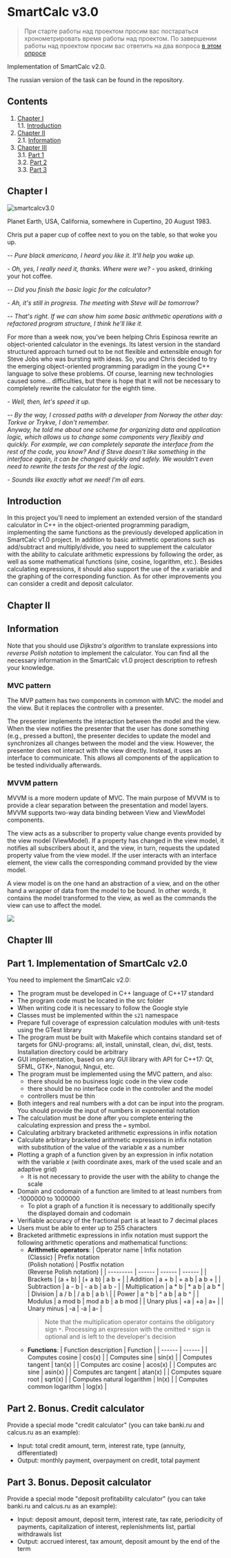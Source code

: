 # SmartCalc v3.0

> При старте работы над проектом просим вас постараться хронометрировать время работы над проектом.
> По завершении работы над проектом просим вас ответить на два вопроса [в этом опросе](https://forms.gle/GmDeKHa7bJN3fKAo8)

Implementation of SmartCalc v2.0.

The russian version of the task can be found in the repository.

## Contents

1. [Chapter I](#chapter-i) \
   1.1. [Introduction](#introduction)
2. [Chapter II](#chapter-ii) \
   2.1. [Information](#information)
3. [Chapter III](#chapter-iii) \
   3.1. [Part 1](#part-1-implementation-of-smartcalc-v20) \
   3.2. [Part 2](#part-2-bonus-credit-calculator) \
   3.3. [Part 3](#part-3-bonus-deposit-calculator)


## Chapter I

![smartcalcv3.0](misc/images/smartcalcv2.0.PNG)

Planet Earth, USA, California, somewhere in Cupertino, 20 August 1983.

Chris put a paper cup of coffee next to you on the table, so that woke you up.

*-- Pure black americano, I heard you like it. It'll help you wake up.*

*- Oh, yes, I really need it, thanks. Where were we?* - you asked, drinking your hot coffee.

*-- Did you finish the basic logic for the calculator?*

*- Ah, it's still in progress. The meeting with Steve will be tomorrow?*

*-- That's right. If we can show him some basic arithmetic operations with a refactored program structure, I think he'll like it.*

For more than a week now, you've been helping Chris Espinosa rewrite an object-oriented calculator in the evenings. Its latest version in the standard structured approach turned out to be not flexible and extensible enough for Steve Jobs who was bursting with ideas. So, you and Chris decided to try the emerging object-oriented programming paradigm in the young C++ language to solve these problems. Of course, learning new technologies caused some... difficulties, but there is hope that it will not be necessary to completely rewrite the calculator for the eighth time.

*- Well, then, let's speed it up.*

*-- By the way, I crossed paths with a developer from Norway the other day: Torkve or Trykve, I don't remember.* \
*Anyway, he told me about one scheme for organizing data and application logic, which allows us to change some components very flexibly and quickly. For example, we can completely separate the interface from the rest of the code, you know? And if Steve doesn't like something in the interface again, it can be changed quickly and safely. We wouldn't even need to rewrite the tests for the rest of the logic.*

*- Sounds like exactly what we need! I'm all ears.*

## Introduction

In this project you’ll need to implement an extended version of the standard calculator in C++ in the object-oriented programming paradigm, implementing the same functions as the previously developed application in SmartCalc v1.0 project. In addition to basic arithmetic operations such as add/subtract and multiply/divide, you need to supplement the calculator with the ability to calculate arithmetic expressions by following the order, as well as some mathematical functions (sine, cosine, logarithm, etc.). Besides calculating expressions, it should also support the use of the _x_ variable and the graphing of the corresponding function. As for other improvements you can consider a credit and deposit calculator.


## Chapter II

## Information

Note that you should use *Dijkstra's algorithm* to translate expressions into *reverse Polish notation* to implement the calculator. You can find all the necessary information in the SmartCalc v1.0 project description to refresh your knowledge.

### MVC pattern

The MVP pattern has two components in common with MVC: the model and the view. But it replaces the controller with a presenter.

The presenter implements the interaction between the model and the view. When the view notifies the presenter that the user has done something (e.g., pressed a button), the presenter decides to update the model and synchronizes all changes between the model and the view. However, the presenter does not interact with the view directly. Instead, it uses an interface to communicate. This allows all components of the application to be tested individually afterwards.

### MVVM pattern

MVVM is a more modern update of MVC. The main purpose of MVVM is to provide a clear separation between the presentation and model layers. MVVM supports two-way data binding between View and ViewModel components.

The view acts as a subscriber to property value change events provided by the view model (ViewModel). If a property has changed in the view model, it notifies all subscribers about it, and the view, in turn, requests the updated property value from the view model. If the user interacts with an interface element, the view calls the corresponding command provided by the view model.

A view model is on the one hand an abstraction of a view, and on the other hand a wrapper of data from the model to be bound. In other words, it contains the model transformed to the view, as well as the commands the view can use to affect the model.

![](misc/images/MVC-Process.png)


## Chapter III

## Part 1. Implementation of SmartCalc v2.0

You need to implement the SmartCalc v2.0:

- The program must be developed in C++ language of C++17 standard
- The program code must be located in the src folder
- When writing code it is necessary to follow the Google style
- Classes must be implemented within the `s21` namespace
- Prepare full coverage of expression calculation modules with unit-tests using the GTest library
- The program must be built with Makefile which contains standard set of targets for GNU-programs: all, install, uninstall, clean, dvi, dist, tests. Installation directory could be arbitrary
- GUI implementation, based on any GUI library with API for C++17: Qt, SFML, GTK+, Nanogui, Nngui, etc.
- The program must be implemented using the MVC pattern, and also:
   - there should be no business logic code in the view code
   - there should be no interface code in the controller and the model
   - controllers must be thin
- Both integers and real numbers with a dot can be input into the program. You should provide the input of numbers in exponential notation
- The calculation must be done after you complete entering the calculating expression and press the `=` symbol.
- Calculating arbitrary bracketed arithmetic expressions in infix notation
- Calculate arbitrary bracketed arithmetic expressions in infix notation with substitution of the value of the variable _x_ as a number
- Plotting a graph of a function given by an expression in infix notation with the variable _x_ (with coordinate axes, mark of the used scale and an adaptive grid)
   - It is not necessary to provide the user with the ability to change the scale
- Domain and codomain of a function are limited to at least numbers from -1000000 to 1000000
   - To plot a graph of a function it is necessary to additionally specify the displayed domain and codomain
- Verifiable accuracy of the fractional part is at least to 7 decimal places
- Users must be able to enter up to 255 characters
- Bracketed arithmetic expressions in infix notation must support the following arithmetic operations and mathematical functions:
   - **Arithmetic operators**:
     | Operator name | Infix notation <br /> (Classic) | Prefix notation <br /> (Polish notation) |  Postfix notation <br /> (Reverse Polish notation) |
      | --------- | ------ | ------ | ------ |
      | Brackets | (a + b) | (+ a b) | a b + |
      | Addition | a + b | + a b | a b + |
      | Subtraction | a - b | - a b | a b - |
      | Multiplication | a * b | * a b | a b * |
      | Division | a / b | / a b | a b \ |
      | Power | a ^ b | ^ a b | a b ^ |
      | Modulus | a mod b | mod a b | a b mod |
      | Unary plus | +a | +a | a+ |
      | Unary minus | -a | -a | a- |
      >Note that the multiplication operator contains the obligatory sign `*`. Processing an expression with the omitted `*` sign is optional and is left to the developer's decision
   - **Functions**:
      | Function description | Function |
      | ------ | ------ |
      | Computes cosine | cos(x) |
      | Computes sine | sin(x) |
      | Computes tangent | tan(x) |
      | Computes arc cosine | acos(x) |
      | Computes arc sine | asin(x) |
      | Computes arc tangent | atan(x) |
      | Computes square root | sqrt(x) |
      | Computes natural logarithm | ln(x) |
      | Computes common logarithm | log(x) |

## Part 2. Bonus. Credit calculator

Provide a special mode "credit calculator" (you can take banki.ru and calcus.ru as an example):
- Input: total credit amount, term, interest rate, type (annuity, differentiated)
- Output: monthly payment, overpayment on credit, total payment

## Part 3. Bonus. Deposit calculator

Provide a special mode "deposit profitability calculator" (you can take banki.ru and calcus.ru as an example):
- Input: deposit amount, deposit term, interest rate, tax rate, periodicity of payments, capitalization of interest, replenishments list, partial withdrawals list
- Output: accrued interest, tax amount, deposit amount by the end of the term
